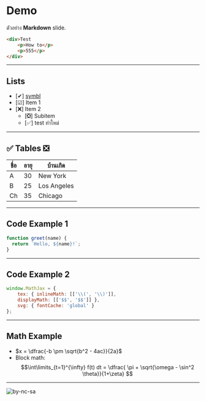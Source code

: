 # Demo
ตัวอย่าง **Markdown** slide.
```html
<div>Test
	<p>How to</p>
	<p>555</p>
</div>
```
---
## Lists
- [✔] [symbl](https://symbl.cc/)
- [☑] Item 1
- [❌] Item 2
  - [❎] Subitem
  - [✅] test ทำใหม่
---
## ✅ Tables ❎
| ชื่อ    | อายุ | บ้านเกิด    |
|--------|-----|-----------|
| A      | 30  | New York  |
| B      | 25  | Los Angeles|
| Ch     | 35  | Chicago   |
---
## Code Example 1
```js
function greet(name) {
  return `Hello, ${name}!`;
}
```
---
## Code Example 2
```js
window.MathJax = { 
	tex: { inlineMath: [['\\(', '\\)']], 
	displayMath: [['$$', '$$']] }, 
	svg: { fontCache: 'global' } 
}; 
```
---
## Math Example
- $x = \dfrac{-b \pm \sqrt{b^2 - 4ac}}{2a}$
- Block math: 
$$\int\limits_{t=1}^{\infty} f(t) dt = \dfrac{ \pi + \sqrt{\omega - \sin^2 \theta}}{1+\zeta} $$
---
![by-nc-sa](https://mirrors.creativecommons.org/presskit/buttons/88x31/png/by-nc-sa.png)
